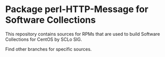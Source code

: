 # Package perl-HTTP-Message for Software Collections

This repository contains sources for RPMs that are used
to build Software Collections for CentOS by SCLo SIG.

Find other branches for specific sources.
